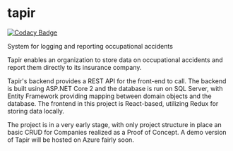 # tapir

[![Codacy Badge](https://api.codacy.com/project/badge/Grade/c7eaa475b8a642bfbd3e994a713bea5c)](https://app.codacy.com/app/juha-kangas/tapir?utm_source=github.com&utm_medium=referral&utm_content=pekoe09/tapir&utm_campaign=Badge_Grade_Dashboard)

System for logging and reporting occupational accidents

Tapir enables an organization to store data on occupational accidents and report them directly to its insurance company.

Tapir's backend provides a REST API for the front-end to call. 
The backend is built using ASP.NET Core 2 and the database is run on SQL Server, with Entity Framework providing mapping between domain objects and the database.
The frontend in this project is React-based, utilizing Redux for storing data locally.

The project is in a very early stage, with only project structure in place an basic CRUD for Companies realized as a Proof of Concept. 
A demo version of Tapir will be hosted on Azure fairly soon.

